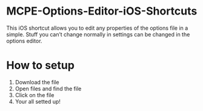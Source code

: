 # MCPE-Options-Editor-iOS-Shortcuts
This iOS shortcut allows you to edit any properties of the options file in a simple. Stuff you can’t change normally in settings can be changed in the options editor.
# How to setup
1. Download the file
2. Open files and find the file
3. Click on the file
4. Your all setted up!
